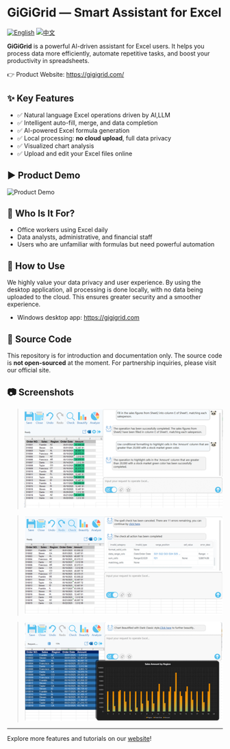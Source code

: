 # GiGiGrid — Smart Assistant for Excel
[![English](https://img.shields.io/badge/lang-en-blue.svg)](README.md)
[![中文](https://img.shields.io/badge/语言-中文-red.svg)](README.zh-CN.md)

**GiGiGrid** is a powerful AI-driven assistant for Excel users. It helps you process data more efficiently, automate repetitive tasks, and boost your productivity in spreadsheets.

👉 Product Website: https://gigigrid.com/

## ✨ Key Features

- ✅ Natural language Excel operations driven by AI,LLM
- ✅ Intelligent auto-fill, merge, and data completion
- ✅ AI-powered Excel formula generation
- ✅ Local processing: **no cloud upload**, full data privacy
- ✅ Visualized chart analysis
- ✅ Upload and edit your Excel files online

## ▶️ Product Demo
![Product Demo](./images/gegeblue.int.gif)

## 🎯 Who Is It For?

- Office workers using Excel daily
- Data analysts, administrative, and financial staff
- Users who are unfamiliar with formulas but need powerful automation

## 🚀 How to Use

We highly value your data privacy and user experience. By using the desktop application, all processing is done locally, with no data being uploaded to the cloud. This ensures greater security and a smoother experience.
- Windows desktop app: https://gigigrid.com

## 🚫 Source Code

This repository is for introduction and documentation only. The source code is **not open-sourced** at the moment. For partnership inquiries, please visit our official site.

## 📷 Screenshots

> ![AI Operation](./images/action.int.png)

> ![Excel assistant](./images/check.int.png)

> ![Excel beautify](./images/beautify.int.png)

---

Explore more features and tutorials on our [website](https://gigigrid.com/)!
